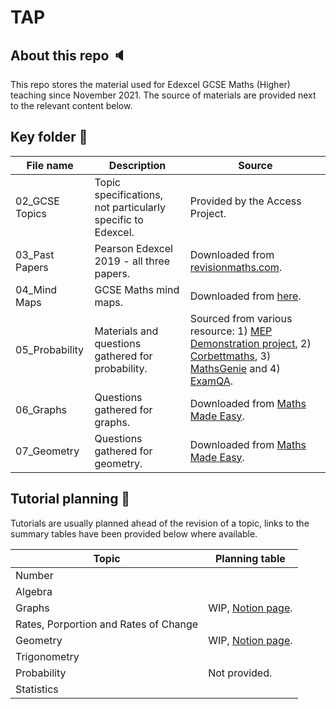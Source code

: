 # TAP
## About this repo 🔈
This repo stores the material used for Edexcel GCSE Maths (Higher) teaching since November 2021. The source of materials are provided next to the relevant content below.

## Key folder 📂

| File   name      | Description                                                   | Source                                                                                                                                                                                                                                                                        |
|------------------|---------------------------------------------------------------|-------------------------------------------------------------------------------------------------------------------------------------------------------------------------------------------------------------------------------------------------------------------------------|
| 02_GCSE   Topics | Topic   specifications, not particularly specific to Edexcel. | Provided by the Access Project.                                                                                                                                                                                                                                               |
| 03_Past   Papers | Pearson   Edexcel 2019 - all three papers.                    | Downloaded from [revisionmaths.com](https://revisionmaths.com/).                                                                                                                                                                                                              |
| 04_Mind   Maps   | GCSE Maths   mind maps.                                       | Downloaded from   [here](https://www.tes.com/teaching-resources/shop/mindmapmaths).                                                                                                                                                                                           |
| 05_Probability   | Materials   and questions gathered for probability.           | Sourced from various resource: 1) [MEP Demonstration   project](https://www.cimt.org.uk/projects/mep/index.htm), 2)   [Corbettmaths](https://corbettmaths.com/), 3)   [MathsGenie](https://www.mathsgenie.co.uk/gcse.html) and 4)   [ExamQA](https://examqa.com/gcse/maths/). |
| 06_Graphs        | Questions   gathered for graphs.                              | Downloaded from [Maths Made Easy](https://mathsmadeeasy.co.uk/).                                                                                                                                                                                                              |
| 07_Geometry      | Questions   gathered for geometry.                            | Downloaded from [Maths Made Easy](https://mathsmadeeasy.co.uk/).                                                                                                                                                                                                              |

## Tutorial planning 📒
Tutorials are usually planned ahead of the revision of a topic, links to the summary tables have been provided below where available.

| Topic                                   | Planning table                                                                                                             |
|-----------------------------------------|----------------------------------------------------------------------------------------------------------------------------|
| Number                                  |                                                                                                                            |
| Algebra                                 |                                                                                                                            |
| Graphs                                  | WIP, [Notion   page](https://www.notion.so/xinzhao13/0faec97226e0411d81a475e240abb5b7?v=afae399598594905a5198914c6ae9b1c). |
| Rates,   Porportion and Rates of Change |                                                                                                                            |
| Geometry                                | WIP, [Notion   page](https://www.notion.so/xinzhao13/a75bdd29713e4abd91f9e2c79ed57a36?v=bc5d1c41c0334d7aa3ef87fbf12fa52b). |
| Trigonometry                            |                                                                                                                            |
| Probability                             | Not provided.                                                                                                              |
| Statistics                              |                                                                                                                            | 

